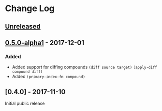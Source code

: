 # Change Log
## [Unreleased] 

## [0.5.0-alpha1] - 2017-12-01
### Added
- Added support for diffing compounds `(diff source target)` `(apply-diff compound diff)`
- Added `(primary-index-fn compound)`

## [0.4.0] - 2017-11-10

Initial public release

[Unreleased]: https://github.com/your-name/compound/compare/0.5.0-alpha1....HEAD
[0.5.0-alpha1]: https://github.com/your-name/compound/compare/0.4.0...0.5.0-alpha1

